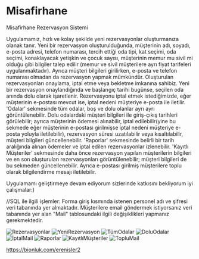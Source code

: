 # Misafirhane
Misafirhane Rezervasyon Sistemi

Uygulamamız, hızlı ve kolay şekilde yeni rezervasyonlar oluşturmanıza olanak tanır. Yeni bir rezervasyon oluşturulduğunda, müşterinin adı, soyadı, e-posta adresi, telefon numarası, tercih ettiği oda tipi, kat seçimi, oda seçimi, konaklayacak yetişkin ve çocuk sayısı, müşterinin memur mu sivil mi olduğu gibi bilgiler talep edilir (memur ve sivil müşterilere ayrı fiyat tarifeleri uygulanmaktadır). Ayrıca müşteri bilgileri girilirken, e-posta ve telefon numarası olmadan da rezervasyon yapmak mümkündür. Oluşturulan rezervasyonları onaylama, iptal etme veya bekletme imkanına sahibiz. Yeni bir rezervasyon onaylandığında ve başlangıç tarihi bugünse, seçilen oda anında dolu olarak işaretlenir. Rezervasyonu iptal etmek istediğimizde, eğer müşterinin e-postası mevcut ise, iptal nedeni müşteriye e-posta ile iletilir. 'Odalar' sekmesinde tüm odalar, boş ve dolu olanlar ayrı ayrı görüntülenebilir. Dolu odalardaki müşteri bilgileri ile giriş-çıkış tarihleri görülebilir; ayrıca müşterinin ödemesi alınabilir, iptal edilebilir(yine bu sekmede eğer müşterinin e-postası girilmişse iptal nedeni müşteriye e-posta yoluyla iletilebilir), rezervasyon süresi uzatılabilir veya kısaltılabilir, müşteri bilgileri güncellenebilir. 'Raporlar' sekmesinde belirli bir tarih aralığında alınan ödemeler ve iptal edilen rezervasyonlar izlenebilir. 'Kayıtlı Müşteriler' sekmesinde daha önce rezervasyon yapılan müşterilerin bilgileri ve en son oluşturulan rezervasyonları görüntülenebilir; müşteri bilgileri de bu sekmeden güncellenebilir. Ayrıca e-postası girilmiş müşterilere toplu olarak bilgilendirme mesajı iletilebilir.

Uygulamamı geliştirmeye devam ediyorum sizlerinde katkısını bekliyorum iyi çalışmalar:)

//SQL ile ilgili işlemler:
Forma giriş kısmında istenen personel adı ve şifresi veri tabanında yer almaktadır.
Müşterilere email göndermek istiyorsanız veri tabanında yer alan "Mail" tablosundaki ilgili değişiklikleri yapmanız gerekmektedir.

![Rezervasyonlar](https://github.com/merenisler/Misafirhane/assets/142229251/85470a3d-baf2-417a-bc0c-ba8ec2af0aff)
![YeniRezervasyon](https://github.com/merenisler/Misafirhane/assets/142229251/8cbc18e0-cec0-41ee-a41b-0fda6a59d8d2)
![TümOdalar](https://github.com/merenisler/Misafirhane/assets/142229251/0f575e3f-1aa4-401b-9a09-103b75df4a8f)
![DoluOdalar](https://github.com/merenisler/Misafirhane/assets/142229251/fecb9317-a765-497f-bc96-26b8647ef62e)
![İptalMail](https://github.com/merenisler/Misafirhane/assets/142229251/e05b42fb-25cd-4f9d-8379-10b116a1f0b9)
![Raporlar](https://github.com/merenisler/Misafirhane/assets/142229251/9a5e7d71-d804-4ceb-b166-65c681ccd3f6)
![KayıtlıMüşteriler](https://github.com/merenisler/Misafirhane/assets/142229251/ba17e13a-adc7-4a2b-b165-5f6fc3658724)
![TopluMail](https://github.com/merenisler/Misafirhane/assets/142229251/7a2c6ca0-e235-4c6d-9fef-9e9b2dbf7116)

https://bionluk.com/erenisler2
